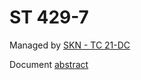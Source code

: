 # ST 429-7

Managed by [SKN - TC 21-DC](https://teams.microsoft.com/l/team/19%3a93ba666aeaf245e6a6fd8838266a31c8%40thread.tacv2/conversations?groupId=45429333-33fc-40f2-a73b-190245416b1a&tenantId=c6051a58-269b-4f08-835f-eedebf4596b3)

Document [abstract](https://ieeexplore.ieee.org/search/searchresult.jsp?newsearch=true&queryText=st429-7)
